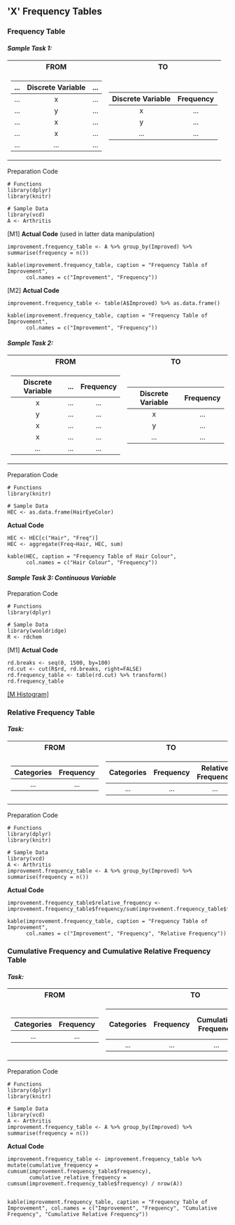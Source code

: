 ## 'X' Frequency Tables
### Frequency Table
#### **_Sample Task 1:_**
<table>
<tr><th> FROM </th><th> TO </th></tr>
<tr><td>

| ... | Discrete Variable | ... |
|:---:| :---: | :---: |
| ... | x | ... |
| ... | y | ... |
| ... | x | ... |
| ... | x | ... |
| ... | ... | ... |
</td><td>

| Discrete Variable | Frequency |
|:---:| :---: |
| x | ... |
| y | ... |
| ... | ... |
</td></tr> </table>

Preparation Code
```
# Functions
library(dplyr)
library(knitr)

# Sample Data
library(vcd)
A <- Arthritis
```
\[M1\] **Actual Code** (used in latter data manipulation)
```
improvement.frequency_table <- A %>% group_by(Improved) %>% summarise(frequency = n())

kable(improvement.frequency_table, caption = "Frequency Table of Improvement",
      col.names = c("Improvement", "Frequency"))
```
\[M2\] **Actual Code**
```
improvement.frequency_table <- table(A$Improved) %>% as.data.frame()

kable(improvement.frequency_table, caption = "Frequency Table of Improvement",
      col.names = c("Improvement", "Frequency"))
```
#### **_Sample Task 2:_**
<table>
<tr><th> FROM </th><th> TO </th></tr>
<tr><td>

| Discrete Variable | ... | Frequency |
|:---:| :---: | :---: |
| x | ... | ... |
| y | ... | ... |
| x | ... | ... |
| x | ... | ... |
| ... | ... | ... |
</td><td>

| Discrete Variable | Frequency |
|:---: | :---: |
| x | ... |
| y | ... |
| ... | ... |
</td></tr> </table>

Preparation Code
```
# Functions
library(knitr)

# Sample Data
HEC <- as.data.frame(HairEyeColor)
```
**Actual Code**
```
HEC <- HEC[c("Hair", "Freq")]
HEC <- aggregate(Freq~Hair, HEC, sum)

kable(HEC, caption = "Frequency Table of Hair Colour",
      col.names = c("Hair Colour", "Frequency"))
```
#### **_Sample Task 3: Continuous Variable_**
Preparation Code
```
# Functions
library(dplyr)

# Sample Data
library(wooldridge)
R <- rdchem
```
\[M1\] **Actual Code**
```
rd.breaks <- seq(0, 1500, by=100)
rd.cut <- cut(R$rd, rd.breaks, right=FALSE)
rd.frequency_table <- table(rd.cut) %>% transform()
rd.frequency_table
```
[\[M Histogram\]](../../[SC]-Descriptive-Analytics/[SC]-Data-Visualisation/[M]-Histogram-&-Frequency-Table.md)
### Relative Frequency Table
#### **_Task:_**

<table>
<tr><th> FROM </th><th> TO </th></tr>
<tr><td>
      
| Categories | Frequency |
|:---:| :---: |
| ... | ... |
</td><td>
      
| Categories | Frequency | Relative Frequency |
|:---:| :---: | :---: |
| ... | ... | ... |
</td></tr> </table>

Preparation Code
```
# Functions
library(dplyr)
library(knitr)

# Sample Data
library(vcd)
A <- Arthritis
improvement.frequency_table <- A %>% group_by(Improved) %>% summarise(frequency = n())
```
**Actual Code**
```
improvement.frequency_table$relative_frequency <- improvement.frequency_table$frequency/sum(improvement.frequency_table$frequency)

kable(improvement.frequency_table, caption = "Frequency Table of Improvement",
      col.names = c("Improvement", "Frequency", "Relative Frequency"))
```
### Cumulative Frequency and Cumulative Relative Frequency Table
#### **_Task:_**
<table>
<tr><th> FROM </th><th> TO </th></tr>
<tr><td>
      
| Categories | Frequency |
|:---:| :---: |
| ... | ... |
</td><td>

| Categories | Frequency | Cumulative Frequency | Cumulative Relative Frequency |
|:---:| :---: | :---: | :---: |    
| ... | ... | ... | ... |
</td></tr> </table>

Preparation Code
```
# Functions
library(dplyr)
library(knitr)

# Sample Data
library(vcd)
A <- Arthritis
improvement.frequency_table <- A %>% group_by(Improved) %>% summarise(frequency = n())
```
**Actual Code**
```
improvement.frequency_table <- improvement.frequency_table %>% mutate(cumulative_frequency = cumsum(improvement.frequency_table$frequency),
       cumulative_relative_frequency = cumsum(improvement.frequency_table$frequency) / nrow(A))


kable(improvement.frequency_table, caption = "Frequency Table of Improvement", col.names = c("Improvement", "Frequency", "Cumulative Frequency", "Cumulative Relative Frequency"))
```
